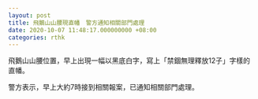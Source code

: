 ```yaml
---
layout: post
title: 飛鵝山山腰現直幡　警方通知相關部門處理
date: 2020-10-07 11:48:17.000000000 +08:00
categories: rthk
---
```


飛鵝山山腰位置，早上出現一幅以黑底白字，寫上「禁錮無理釋放12子」字樣的直幡。

警方表示，早上大約7時接到相關報案，已通知相關部門處理。
